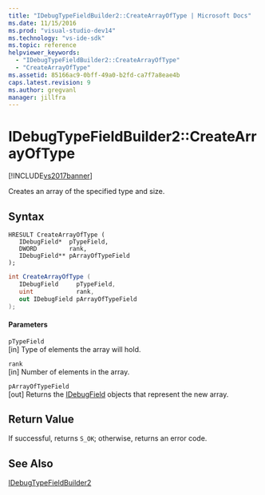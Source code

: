 ```yaml
---
title: "IDebugTypeFieldBuilder2::CreateArrayOfType | Microsoft Docs"
ms.date: 11/15/2016
ms.prod: "visual-studio-dev14"
ms.technology: "vs-ide-sdk"
ms.topic: reference
helpviewer_keywords: 
  - "IDebugTypeFieldBuilder2::CreateArrayOfType"
  - "CreateArrayOfType"
ms.assetid: 85166ac9-0bff-49a0-b2fd-ca7f7a8eae4b
caps.latest.revision: 9
ms.author: gregvanl
manager: jillfra
---
```

# IDebugTypeFieldBuilder2::CreateArrayOfType
[!INCLUDE[vs2017banner](../../../includes/vs2017banner.md)]

Creates an array of the specified type and size.  
  
## Syntax  
  
```cpp#  
HRESULT CreateArrayOfType (  
   IDebugField*  pTypeField,  
   DWORD         rank,  
   IDebugField** pArrayOfTypeField  
);  
```  
  
```csharp  
int CreateArrayOfType (  
   IDebugField     pTypeField,  
   uint            rank,  
   out IDebugField pArrayOfTypeField  
);  
```  
  
#### Parameters  
 `pTypeField`  
 [in] Type of elements the array will hold.  
  
 `rank`  
 [in] Number of elements in the array.  
  
 `pArrayOfTypeField`  
 [out] Returns the [IDebugField](../../../extensibility/debugger/reference/idebugfield.md) objects that represent the new array.  
  
## Return Value  
 If successful, returns `S_OK`; otherwise, returns an error code.  
  
## See Also  
 [IDebugTypeFieldBuilder2](../../../extensibility/debugger/reference/idebugtypefieldbuilder2.md)
